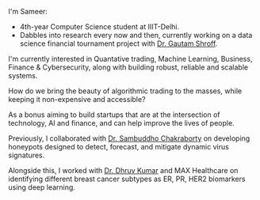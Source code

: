 I'm Sameer:
- 4th-year Computer Science student at IIIT-Delhi.
- Dabbles into research every now and then, currently working on a data science financial tournament project with [Dr. Gautam Shroff](https://iiitd.ac.in/gautam).

I'm currently interested in Quantative trading, Machine Learning, Business, Finance & Cybersecurity, along with building robust, reliable and scalable systems. 

How do we bring the beauty of algorithmic trading to the masses, while keeping it non-expensive and accessible?

As a bonus aiming to build startups that are at the intersection of technology, AI and finance, and can help improve the lives of people.

Previously, I collaborated with [Dr. Sambuddho Chakraborty](https://iiitd.ac.in/sambuddho) on developing honeypots designed to detect, forecast, and mitigate dynamic virus signatures.

Alongside this, I worked with [Dr. Dhruv Kumar](https://iiitd.ac.in/dhruv) and MAX Healthcare on identifying different breast cancer subtypes as ER, PR, HER2 biomarkers using deep learning.